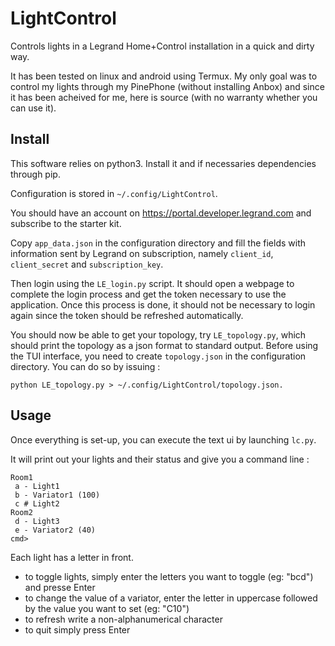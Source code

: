 # LightControl

Controls lights in a Legrand Home+Control installation in a quick and dirty way.

It has been tested on linux and android using Termux. My only goal was to control my lights through my PinePhone (without installing Anbox) and since it has been acheived for me, here is source (with no warranty whether you can use it).

## Install

This software relies on python3. Install it and if necessaries dependencies through pip.

Configuration is stored in `~/.config/LightControl`.

You should have an account on https://portal.developer.legrand.com and subscribe to the starter kit.

Copy `app_data.json` in the configuration directory and fill the fields with information sent by Legrand on subscription, namely `client_id`, `client_secret` and `subscription_key`.

Then login using the `LE_login.py` script. It should open a webpage to complete the login process and get the token necessary to use the application. Once this process is done, it should not be necessary to login again since the token should be refreshed automatically.

You should now be able to get your topology, try `LE_topology.py`, which should print the topology as a json format to standard output. Before using the TUI interface, you need to create `topology.json` in the configuration directory. You can do so by issuing :

	python LE_topology.py > ~/.config/LightControl/topology.json.

## Usage

Once everything is set-up, you can execute the text ui by launching `lc.py`.

It will print out your lights and their status and give you a command line :

	Room1
	 a - Light1
	 b - Variator1 (100)
	 c # Light2
	Room2
	 d - Light3
	 e - Variator2 (40)
	cmd> 

Each light has a letter in front. 
 * to toggle lights, simply enter the letters you want to toggle (eg: "bcd") and presse Enter
 * to change the value of a variator, enter the letter in uppercase followed by the value you want to set (eg: "C10")
 * to refresh write a non-alphanumerical character 
 * to quit simply press Enter
